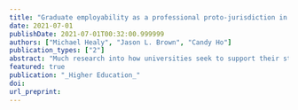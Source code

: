```yaml
---
title: "Graduate employability as a professional proto-jurisdiction in higher education."
date: 2021-07-01
publishDate: 2021-07-01T00:32:00.999999
authors: ["Michael Healy", "Jason L. Brown", "Candy Ho"]
publication_types: ["2"]
abstract: "Much research into how universities seek to support their students’ graduate employability has focused on academic strategies such as graduate attributes and work-integrated learning, or the employability benefits of part-time work, volunteering, and extracurricular activities. However, the work of the professional staff who support these strategies is seldom addressed. In this article we report findings from our documentary analysis of 376 Australian university job advertisements for professional roles directly responsible for graduate employability programs and services. We characterise employability as a proto-jurisdiction: an ecology of distinct forms of professional expertise and responsibility with ambiguous, elastic, and porous boundaries. We argue that despite the importance of graduate employability to institutions’ strategic and students’ individual goals, it is as yet an inchoate field of professional practice, consisting of a diverse range of work tasks, functions, and projects. We discuss implications in relation to quality, coherence, and the strategic resourcing of employability support in higher education."
featured: true
publication: "_Higher Education_"
doi:
url_preprint:
---
```

